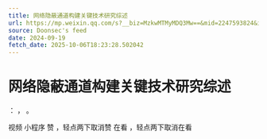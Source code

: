 ```yaml
---
title: 网络隐蔽通道构建关键技术研究综述
url: https://mp.weixin.qq.com/s?__biz=MzkwMTMyMDQ3Mw==&mid=2247593824&idx=1&sn=6f0db1a2e6732d9df3159145dd00b6a4
source: Doonsec's feed
date: 2024-09-19
fetch_date: 2025-10-06T18:23:28.502042
---
```


# 网络隐蔽通道构建关键技术研究综述

：
，
。

视频
小程序
赞
，轻点两下取消赞
在看
，轻点两下取消在看